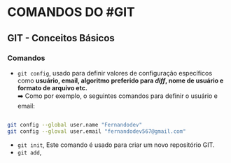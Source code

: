 # COMANDOS DO #GIT
## GIT - Conceitos Básicos

### Comandos
- ``git config``, usado para definir valores de configuração específicos como **usuário, email, algoritmo preferido para *diff*, nome de usuário e formato de arquivo etc.** <br>
➡️ Como por exemplo, o seguintes comandos para definir o usuário e email:
```bash

git config --global user.name "Fernandodev"
git config --gloval user.email "fernandodev567@gmail.com"
```
- ``git init``, Este comando é usado para criar um novo repositório GIT.
- ``git add``,

